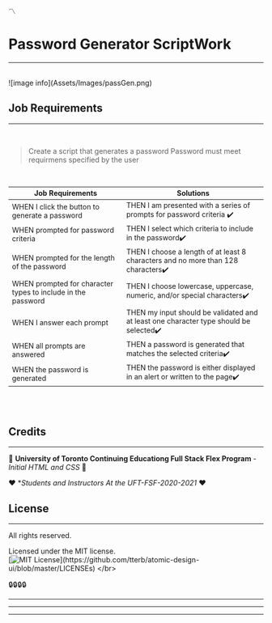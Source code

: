 :part_alternation_mark:

# **Password Generator ScriptWork**
---
<br />
![image info](Assets/Images/passGen.png)

## Job Requirements
---

</br>

>Create a script that generates a password
>Password must meet requirmens specified by the user
  
</br>

| Job Requirements                               | Solutions                                                                                       |
| ---------------------------------------------- | ----------------------------------------------------------------------------------------------- |
| WHEN I click the button to generate a password                   | THEN I am presented with a series of prompts for password criteria   :heavy_check_mark:                                                          |
| WHEN prompted for password criteria | THEN I select which criteria to include in the password:heavy_check_mark: |
| WHEN prompted for the length of the password                 | THEN I choose a length of at least 8 characters and no more than 128 characters:heavy_check_mark:                                                           |
| WHEN prompted for character types to include in the password             | THEN I choose lowercase, uppercase, numeric, and/or special characters:heavy_check_mark:                                                              |
| WHEN I answer each prompt                  | THEN my input should be validated and at least one character type should be selected:heavy_check_mark:                                                        |
| WHEN all prompts are answered             | THEN a password is generated that matches the selected criteria:heavy_check_mark:                                                              |
| WHEN the password is generated                 | THEN the password is either displayed in an alert or written to the page:heavy_check_mark:                                                        |

</br>
</br>


## Credits
---
:school: 
**University of Toronto Continuing Educationg
Full Stack Flex Program** - *Initial HTML and CSS*
:school:

:heart: 
**Students and Instructors At the UFT-FSF-2020-2021*
:heart:
</br>

## License
---

All rights reserved.

Licensed under the MIT license.
<br>
[![MIT License](https://img.shields.io/apm/l/atomic-design-ui.svg?)](https://github.com/tterb/atomic-design-ui/blob/master/LICENSEs)
</br>

:lock::lock::lock::lock:

_____
____
___